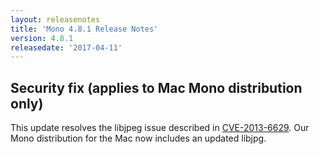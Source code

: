 ```yaml
---
layout: releasenotes
title: 'Mono 4.8.1 Release Notes'
version: 4.8.1
releasedate: '2017-04-11'
---
```



Security fix (applies to Mac Mono distribution only)
-------------------------------

This update resolves the libjpeg issue described in [CVE-2013-6629](https://cve.mitre.org/cgi-bin/cvename.cgi?name=CVE-2013-6629). Our Mono distribution for the Mac now includes an updated libjpg.


